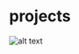 # projects

![alt text](https://github.com/libp2p/projects/blob/master/assets/work-packages-workflow.png.001.png)
